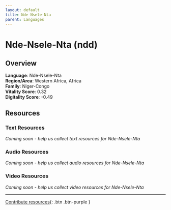```yaml
---
layout: default
title: Nde-Nsele-Nta
parent: Languages
---
```


# Nde-Nsele-Nta (ndd)

## Overview

**Language**: Nde-Nsele-Nta  
**Region/Area**: Western Africa, Africa  
**Family**: Niger-Congo  
**Vitality Score**: 0.32  
**Digitality Score**: -0.49  

## Resources

### Text Resources
*Coming soon - help us collect text resources for Nde-Nsele-Nta*

### Audio Resources
*Coming soon - help us collect audio resources for Nde-Nsele-Nta*

### Video Resources
*Coming soon - help us collect video resources for Nde-Nsele-Nta*

---

[Contribute resources](https://fairtrain.github.io/){: .btn .btn-purple }
